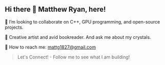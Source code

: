 ## Hi there 👋 Matthew Ryan, here!

🔋 I’m looking to collaborate on C++, GPU programming, and open-source projects. 

🌊 Creative artist and avid bookreader. And ask me about my crystals. 

🐾 How to reach me: mattg1827@gmail.com

> Let's Connect! - Follow me to see what I am building!
